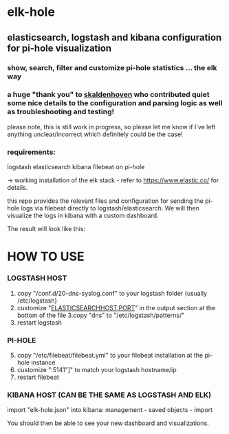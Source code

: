 # elk-hole

## elasticsearch, logstash and kibana configuration for pi-hole visualization

### show, search, filter and customize pi-hole statistics ... the elk way
### a huge "thank you" to [skaldenhoven](https://discourse.pi-hole.net/u/skaldenhoven/summary) who contributed quiet some nice details to the configuration and parsing logic as well as troubleshooting and testing!

please note, this is still work in progress, so please let me know if I've left anything unclear/incorrect which definitely could be the case!

### requirements:
logstash
elasticsearch
kibana
filebeat on pi-hole

-> working installation of the elk stack - refer to https://www.elastic.co/ for details.


this repo provides the relevant files and configuration for sending the pi-hole logs via filebeat directly to logstash/elasticsearch. We will then visualize the logs in kibana with a custom dashboard.

The result will look like this:

<SCREENSHOT TODO>
  
# HOW TO USE 
 
### LOGSTASH HOST 
1. copy "/conf.d/20-dns-syslog.conf" to your logstash folder (usually /etc/logstash)
2. customize "<ELASTICSEARCHHOST:PORT>" in the output section at the bottom of the file
3.copy "dns" to "/etc/logstash/patterns/"
4. restart logstash

### PI-HOLE
5. copy "/etc/filebeat/filebeat.yml" to your filebeat installation at the pi-hole instance
6. customize "<LOGSTASHHOST>:5141"]" to match your logstash hostname/ip
7. restart filebeat

### KIBANA HOST (CAN BE THE SAME AS LOGSTASH AND ELK)
import "elk-hole.json" into kibana: management - saved objects - import

You should then be able to see your new dashboard and visualizations.

